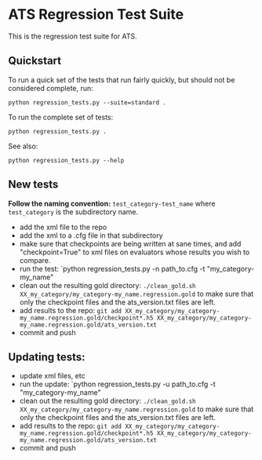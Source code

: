 ATS Regression Test Suite
==============================

This is the regression test suite for ATS.


Quickstart
------------

To run a quick set of the tests that run fairly quickly, but should
not be considered complete, run:

```
python regression_tests.py --suite=standard .
```

To run the complete set of tests:

```
python regression_tests.py .
```

See also:
```
python regression_tests.py --help
```


New tests
--------------

**Follow the naming convention:**  `test_category-test_name` where `test_category` is the subdirectory name.

* add the xml file to the repo
* add the xml to a .cfg file in that subdirectory
* make sure that checkpoints are being written at sane times, and add "checkpoint=True" to xml files on evaluators whose results you wish to compare.
* run the test: `python regression_tests.py -n path_to.cfg -t "my_category-my_name"
* clean out the resulting gold directory: `./clean_gold.sh XX_my_category/my_category-my_name.regression.gold` to make sure that only the checkpoint files and the ats_version.txt files are left.
* add results to the repo: `git add XX_my_category/my_category-my_name.regression.gold/checkpoint*.h5 XX_my_category/my_category-my_name.regression.gold/ats_version.txt`
* commit and push


Updating tests:
---------------------
* update xml files, etc
* run the update: `python regression_tests.py -u path_to.cfg -t "my_category-my_name"
* clean out the resulting gold directory: `./clean_gold.sh XX_my_category/my_category-my_name.regression.gold` to make sure that only the checkpoint files and the ats_version.txt files are left.
* add results to the repo: `git add XX_my_category/my_category-my_name.regression.gold/checkpoint*.h5 XX_my_category/my_category-my_name.regression.gold/ats_version.txt`
* commit and push


